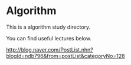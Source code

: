 # Algorithm 

This is a algorithm study directory.

You can find useful lectures below.

http://blog.naver.com/PostList.nhn?blogId=ndb796&from=postList&categoryNo=128
